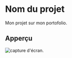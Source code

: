 # Nom du projet 

Mon projet sur mon portofolio.

## Apperçu

![capture d'écran](./image/Capture.png).
